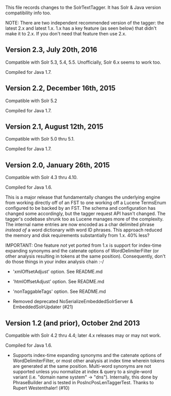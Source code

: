 This file records changes to the SolrTextTagger.  It has Solr & Java version compatibility info too.

NOTE: There are two independent recommended version of the tagger: the latest 2.x and latest 1.x.
1.x has a key feature (as seen below) that didn't make it to 2.x.  If you don't need that feature
then use 2.x.

## Version 2.3, July 20th, 2016

Compatible with Solr 5.3, 5.4, 5.5.
Unofficially, Solr 6.x seems to work too.

Compiled for Java 1.7.

## Version 2.2, December 16th, 2015

Compatible with Solr 5.2

Compiled for Java 1.7.

## Version 2.1, August 12th, 2015

Compatible with Solr 5.0 thru 5.1.

Compiled for Java 1.7.

## Version 2.0, January 26th, 2015

Compatible with Solr 4.3 thru 4.10.

Compiled for Java 1.6.

This is a major release that fundamentally changes the underlying engine from working directly off
of an FST to one working off a Lucene TermsEnum configured to be backed by an FST.  The
schema and configuration has changed some accordingly, but the tagger request API hasn't changed.
The tagger's codebase shrunk too as Lucene manages more of the complexity.
The internal name entries are now encoded as a char delimited phrase _instead of_ a word dictionary
with word ID phrases.  This approach reduced the memory and disk requirements substantially
from 1.x.  40% less?

IMPORTANT: One feature *not* yet ported from 1.x is support for index-time expanding synonyms
and the catenate options of WordDelimiterFilter (or other analysis resulting in tokens at the
same position).  Consequently, don't do those things in your index analysis chain :-/

 * 'xmlOffsetAdjust' option.  See README.md

 * 'htmlOffsetAdjust' option.  See README.md

 * 'nonTaggableTags' option.  See README.md
 
 * Removed deprecated NoSerializeEmbeddedSolrServer & EmbeddedSolrUpdater (\#21)

## Version 1.2 (and prior), October 2nd 2013

Compatible with Solr 4.2 thru 4.4; later 4.x releases may or may not work.

Compiled for Java 1.6.

 * Supports index-time expanding synonyms and the catenate options of WordDelimiterFilter, or most
 other analysis at index time wherein tokens are generated at the same position.
 Multi-word synonyms are not supported unless you normalize at index & query to a single-word
 variant (i.e. "domain name system" -> "dns").
 Internally, this done by PhraseBuilder and is tested in PosIncPosLenTaggerTest.
 Thanks to Rupert Westenthaler!  (\#10)
